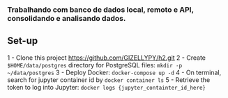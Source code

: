 
### Trabalhando com banco de dados local, remoto e API, consolidando e analisando dados.

## Set-up
  1 - Clone this project https://github.com/GIZELLYPY/h2.git
  2 - Create `$HOME/data/postgres` directory for PostgreSQL files: `mkdir -p ~/data/postgres`
  3 - Deploy Docker: `docker-compose up -d`
  4 - On terminal, search for jupyter container id by `docker container ls`
  5 - Retrieve the token to log into Jupyter: `docker logs {jupyter_containter_id_here}` 

